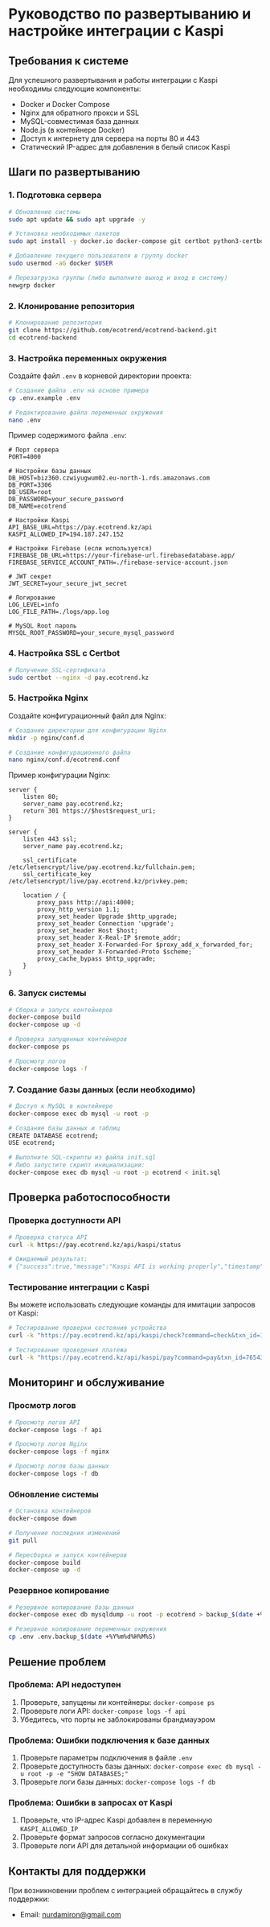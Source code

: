 # Руководство по развертыванию и настройке интеграции с Kaspi

## Требования к системе

Для успешного развертывания и работы интеграции с Kaspi необходимы следующие компоненты:

- Docker и Docker Compose
- Nginx для обратного прокси и SSL
- MySQL-совместимая база данных
- Node.js (в контейнере Docker)
- Доступ к интернету для сервера на порты 80 и 443
- Статический IP-адрес для добавления в белый список Kaspi

## Шаги по развертыванию

### 1. Подготовка сервера

```bash
# Обновление системы
sudo apt update && sudo apt upgrade -y

# Установка необходимых пакетов
sudo apt install -y docker.io docker-compose git certbot python3-certbot-nginx

# Добавление текущего пользователя в группу docker
sudo usermod -aG docker $USER

# Перезагрузка группы (либо выполните выход и вход в систему)
newgrp docker
```

### 2. Клонирование репозитория

```bash
# Клонирование репозитория
git clone https://github.com/ecotrend/ecotrend-backend.git
cd ecotrend-backend
```

### 3. Настройка переменных окружения

Создайте файл `.env` в корневой директории проекта:

```bash
# Создание файла .env на основе примера
cp .env.example .env

# Редактирование файла переменных окружения
nano .env
```

Пример содержимого файла `.env`:

```
# Порт сервера
PORT=4000

# Настройки базы данных
DB_HOST=biz360.czwiyugwum02.eu-north-1.rds.amazonaws.com
DB_PORT=3306
DB_USER=root
DB_PASSWORD=your_secure_password
DB_NAME=ecotrend

# Настройки Kaspi
API_BASE_URL=https://pay.ecotrend.kz/api
KASPI_ALLOWED_IP=194.187.247.152

# Настройки Firebase (если используется)
FIREBASE_DB_URL=https://your-firebase-url.firebasedatabase.app/
FIREBASE_SERVICE_ACCOUNT_PATH=./firebase-service-account.json

# JWT секрет
JWT_SECRET=your_secure_jwt_secret

# Логирование
LOG_LEVEL=info
LOG_FILE_PATH=./logs/app.log

# MySQL Root пароль
MYSQL_ROOT_PASSWORD=your_secure_mysql_password
```

### 4. Настройка SSL с Certbot

```bash
# Получение SSL-сертификата
sudo certbot --nginx -d pay.ecotrend.kz
```

### 5. Настройка Nginx

Создайте конфигурационный файл для Nginx:

```bash
# Создание директории для конфигурации Nginx
mkdir -p nginx/conf.d

# Создание конфигурационного файла
nano nginx/conf.d/ecotrend.conf
```

Пример конфигурации Nginx:

```nginx
server {
    listen 80;
    server_name pay.ecotrend.kz;
    return 301 https://$host$request_uri;
}

server {
    listen 443 ssl;
    server_name pay.ecotrend.kz;

    ssl_certificate /etc/letsencrypt/live/pay.ecotrend.kz/fullchain.pem;
    ssl_certificate_key /etc/letsencrypt/live/pay.ecotrend.kz/privkey.pem;

    location / {
        proxy_pass http://api:4000;
        proxy_http_version 1.1;
        proxy_set_header Upgrade $http_upgrade;
        proxy_set_header Connection 'upgrade';
        proxy_set_header Host $host;
        proxy_set_header X-Real-IP $remote_addr;
        proxy_set_header X-Forwarded-For $proxy_add_x_forwarded_for;
        proxy_set_header X-Forwarded-Proto $scheme;
        proxy_cache_bypass $http_upgrade;
    }
}
```

### 6. Запуск системы

```bash
# Сборка и запуск контейнеров
docker-compose build
docker-compose up -d

# Проверка запущенных контейнеров
docker-compose ps

# Просмотр логов
docker-compose logs -f
```

### 7. Создание базы данных (если необходимо)

```bash
# Доступ к MySQL в контейнере
docker-compose exec db mysql -u root -p

# Создание базы данных и таблиц
CREATE DATABASE ecotrend;
USE ecotrend;

# Выполните SQL-скрипты из файла init.sql
# Либо запустите скрипт инициализации:
docker-compose exec db mysql -u root -p ecotrend < init.sql
```

## Проверка работоспособности

### Проверка доступности API

```bash
# Проверка статуса API
curl -k https://pay.ecotrend.kz/api/kaspi/status

# Ожидаемый результат:
# {"success":true,"message":"Kaspi API is working properly","timestamp":"..."}
```

### Тестирование интеграции с Kaspi

Вы можете использовать следующие команды для имитации запросов от Kaspi:

```bash
# Тестирование проверки состояния устройства
curl -k "https://pay.ecotrend.kz/api/kaspi/check?command=check&txn_id=1234567&account=TEST-DEVICE-001&sum=500.00"

# Тестирование проведения платежа
curl -k "https://pay.ecotrend.kz/api/kaspi/pay?command=pay&txn_id=7654321&txn_date=20250307123456&account=TEST-DEVICE-001&sum=500.00"
```

## Мониторинг и обслуживание

### Просмотр логов

```bash
# Просмотр логов API
docker-compose logs -f api

# Просмотр логов Nginx
docker-compose logs -f nginx

# Просмотр логов базы данных
docker-compose logs -f db
```

### Обновление системы

```bash
# Остановка контейнеров
docker-compose down

# Получение последних изменений
git pull

# Пересборка и запуск контейнеров
docker-compose build
docker-compose up -d
```

### Резервное копирование

```bash
# Резервное копирование базы данных
docker-compose exec db mysqldump -u root -p ecotrend > backup_$(date +%Y%m%d%H%M%S).sql

# Резервное копирование переменных окружения
cp .env .env.backup_$(date +%Y%m%d%H%M%S)
```

## Решение проблем

### Проблема: API недоступен

1. Проверьте, запущены ли контейнеры: `docker-compose ps`
2. Проверьте логи API: `docker-compose logs -f api`
3. Убедитесь, что порты не заблокированы брандмауэром

### Проблема: Ошибки подключения к базе данных

1. Проверьте параметры подключения в файле `.env`
2. Проверьте доступность базы данных: `docker-compose exec db mysql -u root -p -e "SHOW DATABASES;"`
3. Проверьте логи базы данных: `docker-compose logs -f db`

### Проблема: Ошибки в запросах от Kaspi

1. Проверьте, что IP-адрес Kaspi добавлен в переменную `KASPI_ALLOWED_IP`
2. Проверьте формат запросов согласно документации
3. Проверьте логи API для детальной информации об ошибках

## Контакты для поддержки

При возникновении проблем с интеграцией обращайтесь в службу поддержки:

- Email: nurdamiron@gmail.com
